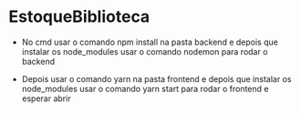 # EstoqueBiblioteca

- No cmd usar o comando npm install na pasta backend e depois que instalar os node_modules usar o comando nodemon para rodar o backend

- Depois usar o comando yarn na pasta frontend e depois que instalar os node_modules usar o comando yarn start para rodar o frontend e esperar abrir
